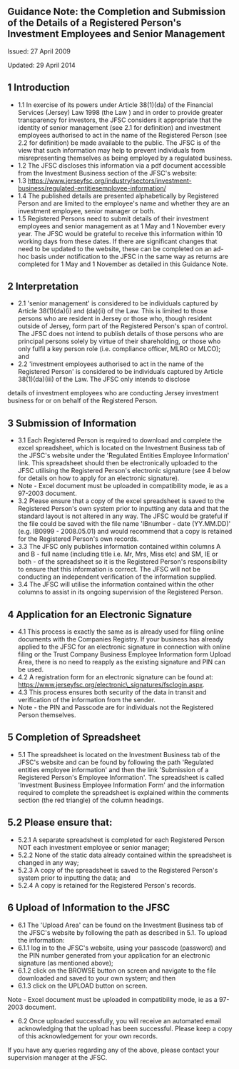 
## Guidance Note: the Completion and Submission of the Details of a Registered Person's Investment Employees and Senior Management

Issued: 27 April 2009

Updated: 29 April 2014

## 1 Introduction

- 1.1 In exercise of its powers under Article 38(1)(da) of the Financial Services (Jersey) Law 1998 (the Law ) and in order to provide greater transparency for investors, the JFSC considers it appropriate that the identity of senior management (see 2.1 for definition) and investment employees  authorised to act in the name of the Registered Person (see 2.2 for definition) be made available to the public. The JFSC is of the view that such information may help to prevent individuals from misrepresenting themselves as being employed by a regulated business.
- 1.2 The JFSC discloses this information via a pdf document accessible from the Investment Business section of the JFSC's website:
- 1.3 https://www.jerseyfsc.org/industry/sectors/investment-business/regulated-entitiesemployee-information/
- 1.4 The published details are presented alphabetically by Registered Person and are limited to the employee's name and whether they are an investment employee, senior manager or both.
- 1.5 Registered Persons need to submit details of their investment employees and senior management as at 1 May and 1 November every year.  The JFSC would be grateful to receive this information within 10 working days from these dates.  If there are significant changes that need to be updated to the website, these can be completed on an ad-hoc basis under notification to the JFSC in the same way as returns are completed for 1 May and 1 November as detailed in this Guidance Note.

## 2 Interpretation

- 2.1 'senior management' is considered to be individuals captured by Article 38(1)(da)(i) and (da)(ii) of the Law.  This is limited to those persons who are resident in Jersey or those who, though resident outside of Jersey, form part of the Registered Person's span of control.  The JFSC does not intend to publish details of those persons who are principal persons solely by virtue of their shareholding, or those who only fulfil a key person role (i.e. compliance officer, MLRO or MLCO); and
- 2.2 'investment employees  authorised to act in the name of the Registered Person' is considered to be individuals captured by Article 38(1)(da)(iii) of the Law.  The JFSC only intends to disclose

details of investment employees who are conducting Jersey investment business for or on behalf  of the Registered Person.

## 3 Submission of Information

- 3.1 Each Registered Person is required to download and complete the excel spreadsheet, which is located on the Investment Business tab of the JFSC's website under the 'Regulated Entities Employee Information' link.  This spreadsheet should then be electronically uploaded to the JFSC utilising the Registered Person's electronic signature (see 4 below for details on how to apply for an electronic signature).
- Note - Excel document must be uploaded in compatibility mode, ie as a 97-2003 document.
- 3.2 Please ensure that a copy of the excel spreadsheet is saved to the Registered Person's own system prior to inputting any data and that the standard layout is not altered in any way.  The JFSC would be grateful if the file could be saved with the file name 'IBnumber - date (YY.MM.DD)' (e.g. IB0999 - 2008.05.01) and would recommend that a copy is retained for the Registered Person's own records.
- 3.3 The JFSC only publishes information contained within columns A and B - full name (including title i.e. Mr, Mrs, Miss etc) and SM, IE or both - of the spreadsheet so it is the Registered Person's responsibility to ensure that this information is correct. The JFSC will not be conducting an independent verification of the information supplied.
- 3.4 The JFSC will utilise the information contained within the other columns to assist in its ongoing supervision of the Registered Person.

## 4 Application for an Electronic Signature

- 4.1 This process is exactly the same as is already used for filing online documents with the Companies Registry.  If your business has already applied to the JFSC for an electronic signature in connection with online filing or the Trust Company Business Employee Information form Upload Area, there is no need to reapply as the existing signature and PIN can be used.
- 4.2 A registration form for an electronic signature can be found at: https://www.jerseyfsc.org/electronic\_signatures/fsclogin.aspx.
- 4.3 This process ensures both security of the data in transit and verification of the information from the sender.
- Note - the PIN and Passcode are for individuals not the Registered Person themselves.

## 5 Completion of Spreadsheet

- 5.1 The spreadsheet is located on the Investment Business tab of the JFSC's website and can be found by following the path 'Regulated entities employee information' and then the link 'Submission of a Registered Person's Employee Information'.  The spreadsheet is called 'Investment Business Employee Information Form' and the information required to complete the spreadsheet is explained within the comments section (the red triangle) of the column headings.

## 5.2 Please ensure that:

- 5.2.1 A separate spreadsheet is completed for each Registered Person NOT each investment employee or senior manager;
- 5.2.2 None of the static data already contained within the spreadsheet is changed in any way;
- 5.2.3 A copy of the spreadsheet is saved to the Registered Person's system prior to inputting the data; and
- 5.2.4 A copy is retained for the Registered Person's records.

## 6 Upload of Information to the JFSC

- 6.1 The 'Upload Area' can be found on the Investment Business tab of the JFSC's website by following the path as described in 5.1.  To upload the information:
- 6.1.1 log in to the JFSC's website, using your passcode (password) and the PIN number generated from your application for an electronic signature (as mentioned above);
- 6.1.2 click on the BROWSE button on screen and navigate to the file downloaded and saved to your own system; and then
- 6.1.3 click on the UPLOAD button on screen.

Note - Excel document must be uploaded in compatibility mode, ie as a 97-2003 document.

- 6.2 Once uploaded successfully, you will receive an automated email acknowledging that the upload has been successful.  Please keep a copy of this acknowledgement for your own records.

If you have any queries regarding any of the above, please contact your supervision manager at the JFSC.